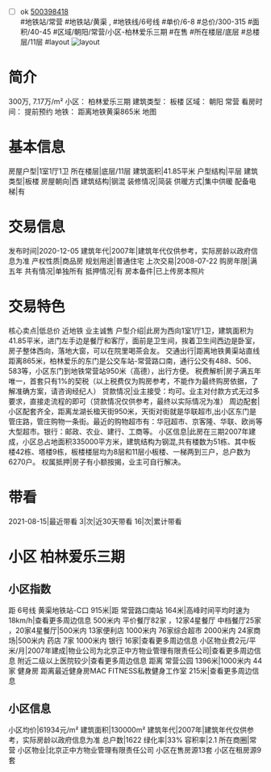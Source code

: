 - [ ] ok [500398418](https://bj.5i5j.com/ershoufang/500398418.html)  
 #地铁站/常营 #地铁站/黄渠 ,  #地铁线/6号线
#单价/6-8 #总价/300-315 #面积/40-45   #区域/朝阳/常营/小区-柏林爱乐三期 #在售 #所在楼层/底层 #总楼层/11层 #layout 
![layout](http://image2.5i5j.com//group2/M00/C0/82/CgqJNF3FXeOAAwxPAA7zMa5qKVg023.jpg_P5.jpg) 
# 简介 
 300万,  7.17万/m² 
小区： 柏林爱乐三期
建筑类型： 板楼
区域： 朝阳 常营
看房时间： 提前预约
地铁： 距离地铁黄渠865米 地图
# 基本信息 
 房屋户型|1室1厅1卫
所在楼层|底层/11层
建筑面积|41.85平米
户型结构|平层
建筑类型|板楼
房屋朝向|西
建筑结构|钢混
装修情况|简装
供暖方式|集中供暖
配备电梯|有
# 交易信息 
 发布时间|2020-12-05
建筑年代|2007年|建筑年代仅供参考，实际房龄以政府信息为准
产权性质|商品房
规划用途|普通住宅
上次交易|2008-07-22
购房年限|满五年
共有情况|单独所有
抵押情况|有
房本备件|已上传房本照片
# 交易特色 
 核心卖点|低总价 近地铁 业主诚售
户型介绍|此房为西向1室1厅1卫，建筑面积为41.85平米，进门左手边是餐厅和客厅，面前是卫生间，挨着卫生间西边是卧室，房子整体西向，落地大窗，可以在院里喝茶会友。
交通出行|距离地铁黄渠站直线距离865米，柏林爱乐的东门是公交车站-常营路口南，通行公交有488、506、583等，小区东门到地铁常营站950米（高德），出行方便。
税费解析|房子满五年唯一，首套只有1%的契税（以上税费仅为购房参考，不能作为最终购房依据，了解准确方案，请咨询经纪人）
贷款情况|业主接受：均可。业主对付款方式无过多要求，直接走流程的即可（贷款情况仅供参考，最终以实际情况为准）
周边配套|小区配套齐全，距离龙湖长楹天街950米，天街对街就是华联超市,出小区东门是管庄路，管庄购物一条街。最近的购物超市有：华冠超市、京客隆、华联、欧尚等大型超市。银行：邮政、农业、建行、工商等。
小区信息|此房在三期2007年建成，小区总占地面积335000平方米，建筑结构为钢混,共有楼数为51栋、其中板楼42栋、塔楼9栋，板楼楼层均为8层和11层小板楼、一梯两到三户，总户数为6270户。
权属抵押|房子有小额按揭，业主可自行解决。
# 带看 
 2021-08-15|最近带看	 3|次|近30天带看	 16|次|累计带看
# 小区 柏林爱乐三期
## 小区指数 
 距 6号线 黄渠地铁站-C口 915米|距 常营路口南站 164米|高峰时间平均时速为18km/h|查看更多周边信息
500米内 平价餐厅82家 ，12家4星餐厅
中档餐厅25家 ，20家4星餐厅|500米内 13家便利店
1000米内 76家综合超市
2000米内 24家商场|500米内 药店 7家
1000米内 银行 16家|查看更多周边信息
小区物业费2元/平米/月|2007年建成|物业公司为北京正中方物业管理有限责任公司|查看更多周边信息
附近二级以上医院较少|查看更多周边信息
距离 常营公园 1396米|1000米内 44家 健身房
距离最近健身房MAC FITNESS私教健身工作室 215米|查看更多周边信息
## 小区信息 
 小区均价|61934元/m²
建筑面积|130000m²
建筑年代|2007年|建筑年代仅供参考，实际房龄以政府信息为准
总户数|1622
绿化率|33%
容积率|2.1
所在商圈|常营
小区物业|北京正中方物业管理有限责任公司
小区在售房源13套
小区在租房源9套
